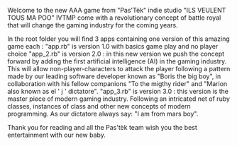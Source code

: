 Welcome to the new AAA game from "Pas'Tèk" indie studio "ILS VEULENT TOUS MA POO"
IVTMP come with a revolutionary concept of battle royal that will change the gaming industry for the coming years.

In the root folder you will find 3 apps containing one version of this amazing game each :
"app.rb" is version 1.0 with basics game play and no player choice
"app_2.rb" is version 2.0 : in this new version we push the concept forward by adding the first artificial intelligence (AI) in the gaming industry. This will allow non-player-characters to attack the player following a pattern made by our leading software developer known as "Boris the big boy", in collaboration with his fellow companions "To the migthy rider" and "Marion also known as el ' j ' dictatore".
"app_3.rb" is version 3.0 : this version is the master piece of modern gaming industry. Following an intricated net of ruby classes, instances of class and other new concepts of modern programming. As our dictatore always say: "I am from mars boy".

Thank you for reading and all the Pas'tèk team wish you the best entertainment with our new baby.
